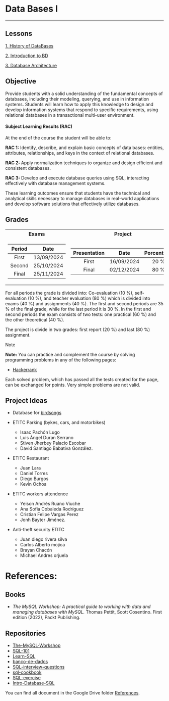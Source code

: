 # Data Bases I 

---
## Lessons

[1. History of DataBases](./Lessons/1.%20DB-History.pdf)

[2. Introduction to BD](./Lessons/2.%20DB-intro.pdf)

[3. Database Architecture ](./Lessons/3.%20DB-Arquitecture.pdf)

## Objective

Provide students with a solid understanding of the fundamental concepts of databases, including their modeling, querying, and use in information systems. Students will learn how to apply this knowledge to design and develop information systems that respond to specific requirements, using relational databases in a transactional multi-user environment.

#### Subject Learning Results (RAC)

At the end of the course the student will be able to:

**RAC 1:** Identify, describe, and explain basic concepts of data bases: entities, attributes, relationships, and keys in the context of relational databases.

**RAC 2:** Apply normalization techniques to organize and design efficient and consistent databases.

**RAC 3:** Develop and execute database queries using SQL, interacting effectively with database management systems.

These learning outcomes ensure that students have the technical and analytical skills necessary to manage databases in real-world applications and develop software solutions that effectively utilize databases.

   
## Grades

<table>
<tr>
<th> Exams </th>
<th> Project </th>
</tr>
<tr>
<td>

| **Period** |  **Date** |
|:--------------:|:----------:|
|  First   | 13/09/2024 |
|  Second  | 25/10/2024 |
|  Final  | 25/11/2024 |

</td>
<td>
  
|   **Presentation**  |  **Date** | **Porcentage** |
|:---------------:|:----------:|:--------------:|
| First | 16/09/2024 |      20 %      |
|  Final  | 02/12/2024 |      80 %      |
  
</td>
</tr>
</table>

For all periods the grade is divided into: Co-evaluation (10 %), self-evaluation (10 %), and teacher evaluation (80 %) which is divided into exams (40 %) and assignments (40 %). The first and second periods are 35 % of the final grade, while for the last period it is 30 %. In the first and second periods the exam consists of two tests: one practical (60 %) and the other theoretical (40 %). 

The project is divide in two grades: first report (20 %) and last (80 %) assignment.

>[!NOTE]
>**Note:** You can practice and complement the course by solving programming problems in any of the following pages:
>
>- [Hackerrank](https://www.hackerrank.com/)
>
>Each solved problem, which has passed all the tests created for the page, can be exchanged for points. Very simple problems are not valid.

## Project Ideas

- Database for [birdsongs](https://github.com/animalsongs/birds)
- ETITC Parking (bykes, cars, and motorbikes)
  - Isaac Pachón Lugo 
  - Luis Ángel Duran Serrano 
  - Stiven Jherbey Palacio Escobar 
  - David Santiago Babativa González.

- ETITC Restaurant
  - Juan Lara 
  - Daniel Torres
  - Diego Burgos
  - Kevin Ochoa
- ETITC workers attendence
  - Yeison Andrés Ruano Viuche
  - Ana Sofia Cobaleda Rodríguez 
  - Cristian Felipe Vargas Perez 
  - Jonh Bayter Jiménez.
- Anti-theft security ETITC
  - Juan diego rivera silva 
  - Carlos Alberto mojica 
  - Brayan Chacón 
  - Michael Andres orjuela 

# References:

## Books

- *The MySQL Workshop: A practical guide to working with data and managing databases with MySQL.* Thomas Pettit, Scott Cosentino. First edition (2022), Packt Publishing.

## Repositories 

- [The-MySQL-Workshop](https://github.com/PacktWorkshops/The-MySQL-Workshop/)
- [SQL-101](https://github.com/s-shemmee/SQL-101)
- [Learn-SQL](https://github.com/WebDevSimplified/Learn-SQL)
- [banco-de-dados](https://github.com/brunocampos01/banco-de-dados)
- [SQL-interview-questions](https://github.com/kansiris/SQL-interview-questions)
- [sql-cookbook](https://github.com/deltaDNA/sql-cookbook)
- [SQL-exercise](https://github.com/XD-DENG/SQL-exercise)
- [Intro-Database-SQL ](https://github.com/topics/database-course)


You can find all document in the Google Drive folder [References](https://itceduco-my.sharepoint.com/:f:/g/personal/saguileran_itc_edu_co/Eledh23Sd41CnWAnmM3jALkBNHxwDXfiZ4CcmnRTa_ST3Q?e=Z1qPlS).